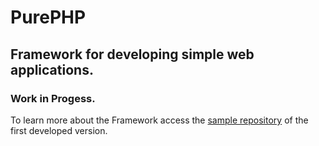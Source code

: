 # PurePHP
## Framework for developing simple web applications.
### Work in Progess.
To learn more about the Framework access the [sample repository](https://github.com/marcelogm/PurePHP-Sample) of the first developed version.
